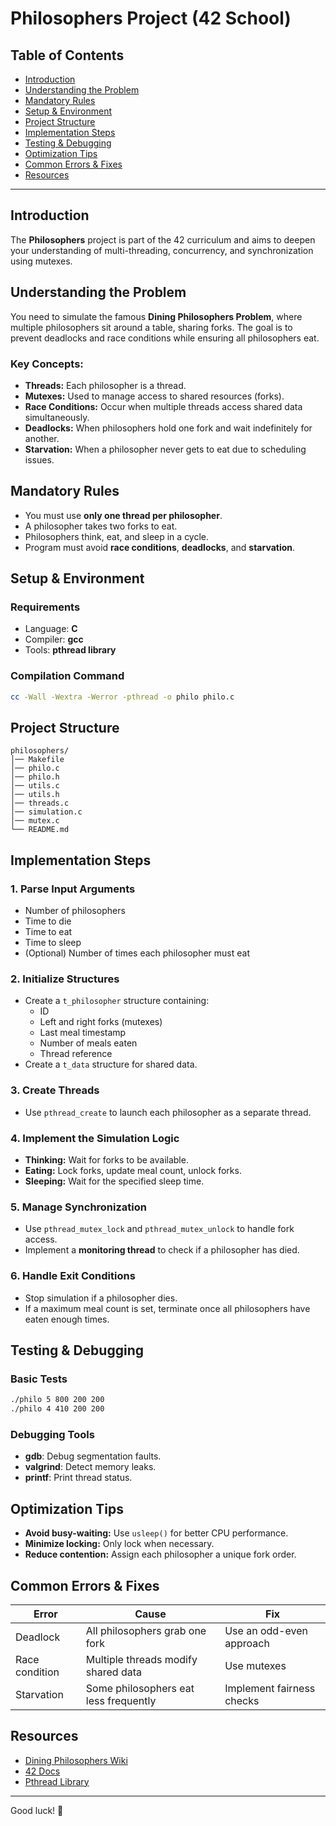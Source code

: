 # Philosophers Project (42 School)

## Table of Contents
- [Introduction](#introduction)
- [Understanding the Problem](#understanding-the-problem)
- [Mandatory Rules](#mandatory-rules)
- [Setup & Environment](#setup--environment)
- [Project Structure](#project-structure)
- [Implementation Steps](#implementation-steps)
- [Testing & Debugging](#testing--debugging)
- [Optimization Tips](#optimization-tips)
- [Common Errors & Fixes](#common-errors--fixes)
- [Resources](#resources)

---

## Introduction
The **Philosophers** project is part of the 42 curriculum and aims to deepen your understanding of multi-threading, concurrency, and synchronization using mutexes.

## Understanding the Problem
You need to simulate the famous **Dining Philosophers Problem**, where multiple philosophers sit around a table, sharing forks. The goal is to prevent deadlocks and race conditions while ensuring all philosophers eat.

### Key Concepts:
- **Threads:** Each philosopher is a thread.
- **Mutexes:** Used to manage access to shared resources (forks).
- **Race Conditions:** Occur when multiple threads access shared data simultaneously.
- **Deadlocks:** When philosophers hold one fork and wait indefinitely for another.
- **Starvation:** When a philosopher never gets to eat due to scheduling issues.

## Mandatory Rules
- You must use **only one thread per philosopher**.
- A philosopher takes two forks to eat.
- Philosophers think, eat, and sleep in a cycle.
- Program must avoid **race conditions**, **deadlocks**, and **starvation**.

## Setup & Environment
### Requirements
- Language: **C**
- Compiler: **gcc**
- Tools: **pthread library**

### Compilation Command
```sh
cc -Wall -Wextra -Werror -pthread -o philo philo.c
```

## Project Structure
```
philosophers/
│── Makefile
│── philo.c
│── philo.h
│── utils.c
│── utils.h
│── threads.c
│── simulation.c
│── mutex.c
└── README.md
```

## Implementation Steps
### 1. Parse Input Arguments
- Number of philosophers
- Time to die
- Time to eat
- Time to sleep
- (Optional) Number of times each philosopher must eat

### 2. Initialize Structures
- Create a `t_philosopher` structure containing:
  - ID
  - Left and right forks (mutexes)
  - Last meal timestamp
  - Number of meals eaten
  - Thread reference
- Create a `t_data` structure for shared data.

### 3. Create Threads
- Use `pthread_create` to launch each philosopher as a separate thread.

### 4. Implement the Simulation Logic
- **Thinking:** Wait for forks to be available.
- **Eating:** Lock forks, update meal count, unlock forks.
- **Sleeping:** Wait for the specified sleep time.

### 5. Manage Synchronization
- Use `pthread_mutex_lock` and `pthread_mutex_unlock` to handle fork access.
- Implement a **monitoring thread** to check if a philosopher has died.

### 6. Handle Exit Conditions
- Stop simulation if a philosopher dies.
- If a maximum meal count is set, terminate once all philosophers have eaten enough times.

## Testing & Debugging
### Basic Tests
```sh
./philo 5 800 200 200
./philo 4 410 200 200
```

### Debugging Tools
- **gdb**: Debug segmentation faults.
- **valgrind**: Detect memory leaks.
- **printf**: Print thread status.

## Optimization Tips
- **Avoid busy-waiting:** Use `usleep()` for better CPU performance.
- **Minimize locking:** Only lock when necessary.
- **Reduce contention:** Assign each philosopher a unique fork order.

## Common Errors & Fixes
| Error | Cause | Fix |
|-------|-------|-----|
| Deadlock | All philosophers grab one fork | Use an odd-even approach |
| Race condition | Multiple threads modify shared data | Use mutexes |
| Starvation | Some philosophers eat less frequently | Implement fairness checks |

## Resources
- [Dining Philosophers Wiki](https://en.wikipedia.org/wiki/Dining_philosophers_problem)
- [42 Docs](https://42docs.com/en/)
- [Pthread Library](https://man7.org/linux/man-pages/man7/pthreads.7.html)

---
Good luck! 🚀


